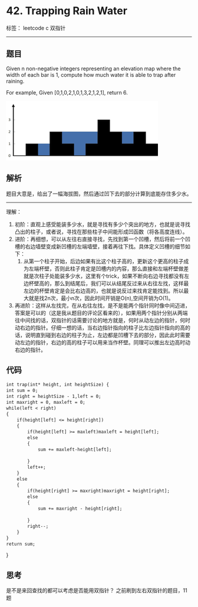 ﻿# 42. Trapping Rain Water

标签： leetcode c 双指针

---

## 题目 ##
Given n non-negative integers representing an elevation map where the width of each bar is 1, compute how much water it is able to trap after raining.

For example, 
Given [0,1,0,2,1,0,1,3,2,1,2,1], return 6.



![此处输入图片的描述][1]


  [1]: /42_Trapping_Rain_Water/rainwatertrap.png
## 解析 ##
题目大意是，给出了一幅海拔图，然后通过凹下去的部分计算到底能存住多少水。


----------


理解：

 1. 初阶：直观上感受能装多少水，就是寻找有多少个突出的地方，也就是说寻找凸出的柱子，或者说，寻找在那些柱子中间能形成凹函数（将各高度连线）。
 2. 进阶：再细想，可以从左往右直接寻找，先找到第一个凹槽，然后将前一个凹槽的右边墙壁变成新凹槽的左端墙壁，接着再往下找。具体定义凹槽的细节如下：
     1. 从第一个柱子开始，后边如果有比这个柱子高的，更新这个更高的柱子成为左端杯壁，否则此柱子肯定是凹槽内的内容，那么直接和左端杯壁做差就是次柱子处能装多少水，这里有个trick，如果不断向右边寻找都没有左边杯壁高的，那么到结尾后，我们可以从结尾反过来从右往左找，这样最左边的杯壁肯定是会比右边高的，也就是说反过来找肯定能找到。所以最大就是找2n次，最小n次，因此时间开销是O(n),空间开销为O(1)。
 3. 再进阶：这样从左找完，在从右往左找，是不是能两个指针同时像中间迈进，答案是可以的（这是我从题目的评论区看来的），如果用两个指针分别从两端往中间找的话，双指针的话需要讨论的地方就是，何时从动左边的指针，何时动右边的指针。仔细一想的话，当右边指针指向的柱子比左边指针指向的高的话，说明直到碰到右边的柱子为止，左边都是凹槽下去的部分，因此此时需要动左边的指针，右边的高的柱子可以用来当作杯壁。同理可以推出左边高时动右边的指针。
## 代码 ##

    int trap(int* height, int heightSize) {
    int sum = 0;
    int right = heightSize - 1,left = 0;
    int maxright = 0, maxleft = 0;
    while(left < right)
    {
        if(height[left] <= height[right])
        {
            if(height[left] >= maxleft)maxleft = height[left];
            else
            {
                sum += maxleft-height[left];
                
            }
            left++;
        }
        else
        {
            if(height[right] >= maxright)maxright = height[right];
            else
            {
                sum += maxright - height[right];
                
            }
            right--;
        }
    }
    return sum;
}
## 思考 ##
是不是来回查找的都可以考虑是否能用双指针？
之前刷到左右双指针的题目，11题
